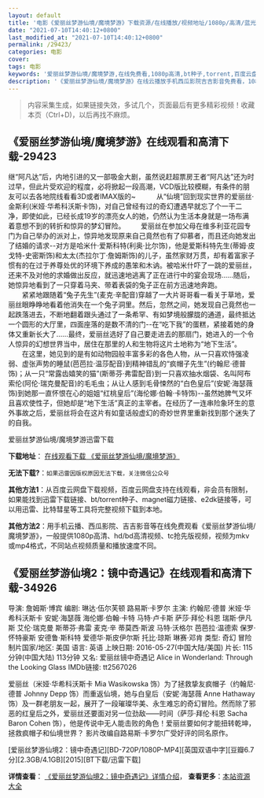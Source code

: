 ```yaml
---
layout: default
title: '电影《爱丽丝梦游仙境/魔境梦游》下载资源/在线播放/视频地址/1080p/高清/蓝光'
date: "2021-07-10T14:40:12+0800"
last_modified_at: "2021-07-10T14:40:12+0800"
permalink: /29423/
categories: 电影
cover:
tags: 电影
keywords: '爱丽丝梦游仙境/魔境梦游,在线免费看,1080p高清,bt种子,torrent,百度云盘,magnet,磁力链,迅雷下载资源'
description: '《爱丽丝梦游仙境/魔境梦游》在线云播放手机西瓜影院吉吉影音免费看，1080p高清bd/hd未删减完整版和tc抢先枪版，mkv/mp4格式，附带bt/torrent种子、magnet/磁力链、百度云盘、网盘资源迅雷下载链接'
---
```


>内容采集生成，如果链接失效，多试几个，页面最后有更多精彩视频！收藏本页（Ctrl+D)，以后再找不麻烦。


## 《爱丽丝梦游仙境/魔境梦游》在线观看和高清下载-29423

继&ldquo;阿凡达&rdquo;后，内地引进的又一部吸金大剧，虽然说赶超票房王者&ldquo;阿凡达&rdquo;还为时过早，但此片受欢迎的程度，必将掀起一段高潮，VCD版比较模糊，有条件的朋友可以去各地院线看看3D或者IMAX版的~　　　从&ldquo;仙境”回到现实世界的爱丽丝·金斯利(米娅·华希科沃斯卡饰)，对自己曾经有过的奇幻遭遇早就忘了个一干二净，即使如此，已经长成19岁的漂亮女人的她，仍然认为生活本身就是一场布满着意想不到的转折和惊异的梦幻冒险。 　　爱丽丝在参加父母在维多利亚花园专门为自己举办的派对上，惊异地发现原来自己竟然也有了仰慕者，而且还向她发出了结婚的请求--对方是哈米什·爱斯科特(利奥·比尔饰)，他是爱斯科特先生(蒂姆·皮戈特-史密斯饰)和太太(杰拉尔丁·詹姆斯饰)的儿子，虽然家财万贯，却有着富家子惯有的在过于养尊处优的环境下养成的愚笨和木讷。被哈米什吓了一跳的爱丽丝，还来不及对他的求婚做出反应，就迅速地逃离了正在进行中的宴会现场&hellip;…随后，她惊异地看到了一只穿着马夹、带着表袋的兔子正在前方迅速地奔跑。<br />　　紧紧地跟随着“兔子先生”(麦克·辛配音)穿越了一大片哥哥看一看关于草地，爱丽丝眼睁睁地看着他消失在一个兔子洞里。然后，忽然之间，她发现自己竟然也一起跌落进去，不断地翻着跟头通过了一条希罕、有如梦境般朦胧的通道，最终抵达一个圆形的大厅里，四面座落的是数不清的门--在&ldquo;吃下我&rdquo;的蛋糕，紧接着她的身体又重新长大了……最终，爱丽丝选好了自己要走进去的那扇门，她进入的一个令人惊异的幻想世界当中，居住在那里的人和生物将这片土地称为“地下生活”。<br />　　在这里，她见到的是有如动物园般丰富多彩的各色人物，从一只喜欢恃强凌弱、虚张声势的睡鼠(芭芭拉&middot;温莎配音)到精神错乱的“疯帽子先生&rdquo;(约翰尼&middot;德普饰)；从一只&ldquo;常露齿嬉笑的猫&rdquo;(斯蒂芬&middot;弗雷配音)到一只喜欢抽水烟袋、名叫阿布索伦(阿伦·瑞克曼配音)的毛毛虫；从让人感到毛骨悚然的&ldquo;白色皇后”(安妮·海瑟薇饰)到她那一直怀恨在心的姐姐“红桃皇后”(海伦娜&middot;伯翰·卡特饰)--虽然她脾气又坏且喜欢使性子，但她却是&ldquo;地下生活”真正的主宰者。在经历了一连串险象环生的意外事故之后，爱丽丝将会在这片有如童话般虚幻的奇妙世界里重新找到那个迷失了的自我。


爱丽丝梦游仙境/魔境梦游迅雷下载

**下载地址**： [在线观看下载 《爱丽丝梦游仙境/魔境梦游》](https://www.993dy.com//vod-detail-id-19228.html) 


**无法下载?**：`如果迅雷因版权原因无法下载，关注微信公众号 `

**其他方法1**：从百度云网盘下载视频，百度云网盘支持在线观看，非会员有限制，如果能找到迅雷下载链接、bt/torrent种子、magnet磁力链接、e2dk链接等，可以用迅雷、比特彗星等工具将完整视频下载到本地。

**其他方法2**：用手机云播、西瓜影院、吉吉影音等在线免费观看《爱丽丝梦游仙境/魔境梦游》，一般提供1080p高清、hd/bd高清视频、tc抢先版视频，视频为mkv或mp4格式，不同站点视频质量和播放速度不同。


## 《爱丽丝梦游仙境2：镜中奇遇记》在线观看和高清下载-34926

导演: 詹姆斯·博宾 编剧: 琳达·伍尔芙顿 路易斯·卡罗尔 主演: 约翰尼·德普 米娅·华希科沃斯卡 安妮·海瑟薇 海伦娜·伯翰·卡特 马特·卢卡斯 萨莎·拜伦·科恩 瑞斯·伊凡斯 艾伦·瑞克曼 斯蒂芬·弗雷 麦克·辛 蒂莫西·斯波 马特·沃格尔 芭芭拉·温德索 保罗·怀特豪斯 安德鲁·斯科特 爱德华·斯皮伊尔斯 托比·琼斯 琳赛·邓肯 类型: 奇幻 冒险 制片国家/地区: 美国 语言: 英语 上映日期: 2016-05-27(中国大陆/美国) 片长: 115分钟(中国大陆) 113分钟 又名: 爱丽丝镜中奇遇记 Alice in Wonderland: Through the Looking Glass IMDb链接: tt2567026

爱丽丝（米娅·华希科沃斯卡 Mia Wasikowska 饰）为了拯救挚友疯帽子（约翰尼·德普 Johnny Depp 饰）而重返仙境，她与白皇后（安妮·海瑟薇 Anne Hathaway 饰）及一群老朋友一起，展开了一段璀璨华美、永生难忘的奇幻冒险。然而除了邪恶的红皇后之外，爱丽丝还要面对另一位劲敌——时间（萨莎·拜伦·科恩 Sacha Baron Cohen 饰），他是传说中无人能击败的角色！爱丽丝要如何才能扭转乾坤，拯救疯帽子和仙境世界？ 影片改编自路易斯·卡罗尔广受好评的同名原作。


[爱丽丝梦游仙境2：镜中奇遇记][BD-720P/1080P-MP4][英国双语中字][豆瓣6.7分][2.3GB/4.1GB][2015][BT下载/迅雷下载]

**详情查看**： [《爱丽丝梦游仙境2：镜中奇遇记》详情介绍](/movie/34926/)， **查看更多**：[本站资源大全](/movie/t/all/)

